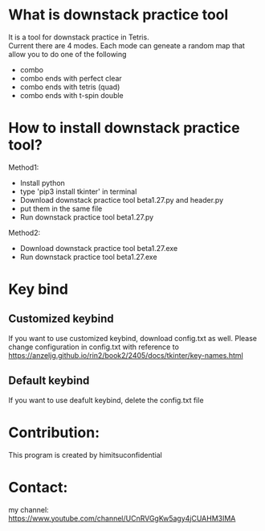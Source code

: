 # What is downstack practice tool
It is a tool for downstack practice in Tetris.   
Current there are 4 modes. Each mode can geneate a random map that allow you to do one of the following
- combo 
- combo ends with perfect clear 
- combo ends with tetris (quad)
- combo ends with t-spin double

# How to install downstack practice tool?
Method1:  
- Install python  
- type 'pip3 install tkinter' in terminal
- Download downstack practice tool beta1.27.py and header.py
- put them in the same file
- Run downstack practice tool beta1.27.py   

Method2:  
- Download downstack practice tool beta1.27.exe  
- Run downstack practice tool beta1.27.exe 

# Key bind
## Customized keybind
If you want to use customized keybind, download config.txt as well. Please change configuration in config.txt with reference to https://anzeljg.github.io/rin2/book2/2405/docs/tkinter/key-names.html

## Default keybind
If you want to use deafult keybind, delete the config.txt file

# Contribution:
This program is created by himitsuconfidential 

# Contact:

my channel: https://www.youtube.com/channel/UCnRVGgKw5agy4jCUAHM3IMA  